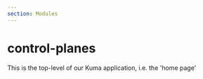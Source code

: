 ```yaml
---
section: Modules
---
```

# control-planes

This is the top-level of our Kuma application, i.e. the 'home page'

